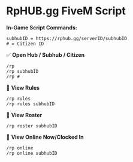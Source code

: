 
# RpHUB.gg FiveM Script

**__In-Game Script Commands__:**
```
subhubID = https://rphub.gg/serverID/subhubID
# = Citizen ID
```
:white_check_mark: **Open Hub / Subhub / Citizen**
```
/rp
/rp subhubID
/rp #
```
:book: **View Rules**
```
/rp rules
/rp rules subhubID
```
:busts_in_silhouette: **View Roster**
```
/rp roster subhubID
```
:signal_strength: **View Online Now/Clocked In**
```
/rp online
/rp online subhubID
```
